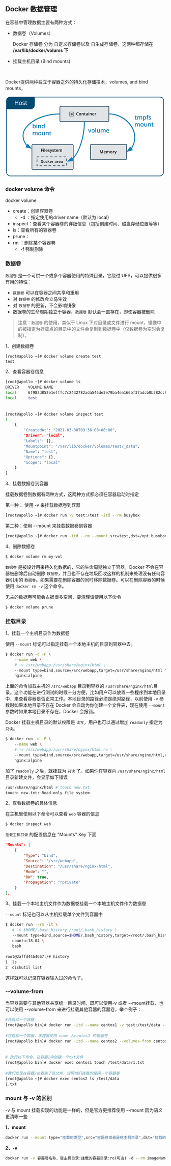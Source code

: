 ## Docker 数据管理

在容器中管理数据主要有两种方式：

- 数据卷（Volumes）

  Docker 存储卷 分为 自定义存储卷以及 自生成存储卷，这两种都存储在 **/var/lib/docker/volums 下**

- 挂载主机目录 (Bind mounts)

</br>

Docker提供两种独立于容器之外的持久化存储技术，volumes, and bind mounts，

 ![img](assets/types-of-mounts.cd09b2d7.png) 





### docker volume 命令

docker volume

- create：创建容器卷
  - -d ：指定使用的driver name（默认为 local）
- inspect：查看某个容器卷的详细信息（包括创建时间、磁盘存储位置等等）
- ls：查看所有的容器卷
- prune：
- rm ：删除某个容器卷
  - -f 强制删除



### 数据卷

`数据卷` 是一个可供一个或多个容器使用的特殊目录，它绕过 UFS，可以提供很多有用的特性：

- `数据卷` 可以在容器之间共享和重用
- 对 `数据卷` 的修改会立马生效
- 对 `数据卷` 的更新，不会影响镜像
- 数据卷的生命周期独立于容器，`数据卷` 默认会一直存在，即使容器被删除

> 注意：`数据卷` 的使用，类似于 Linux 下对目录或文件进行 mount，镜像中的被指定为挂载点的目录中的文件会复制到数据卷中（仅数据卷为空时会复制）。

1、创建数据卷

```
[root@apollo ~]# docker volume create test
test
```



2、查看容器卷信息

```sh
[root@apollo ~]# docker volume ls
DRIVER    VOLUME NAME
local     6f982d852e1efffc7c2432782ada546de3e79ba4ea166bf37adcb0b382cc9b48
local     test


[root@apollo ~]# docker volume inspect test
[
    {
        "CreatedAt": "2021-03-30T09:36:08+08:00",
        "Driver": "local",
        "Labels": {},
        "Mountpoint": "/var/lib/docker/volumes/test/_data",
        "Name": "test",
        "Options": {},
        "Scope": "local"
    }
]
```



3、挂载数据卷到容器

挂载数据卷到数据有两种方式，这两种方式都必须在容器启动时指定

第一种： 使用 -v 来挂载数据卷到容器

```sh
[root@apollo ~]# docker run -v test:/test -itd --rm busybox
```



第二种：使用 --mount 来挂载数据卷到容器

```sh
[root@apollo ~]# docker run -itd --rm --mount src=test,dst=/opt busybox
```





4、删除数据卷

```bash
$ docker volume rm my-vol
```

`数据卷` 是被设计用来持久化数据的，它的生命周期独立于容器，Docker 不会在容器被删除后自动删除 `数据卷`，并且也不存在垃圾回收这样的机制来处理没有任何容器引用的 `数据卷`。如果需要在删除容器的同时移除数据卷。可以在删除容器的时候使用 `docker rm -v` 这个命令。

无主的数据卷可能会占据很多空间，要清理请使用以下命令

```bash
$ docker volume prune
```





### 挂载目录

1、挂载一个主机目录作为数据卷

使用 `--mount` 标记可以指定挂载一个本地主机的目录到容器中去。

```bash
$ docker run -d -P \
    --name web \
    # -v /src/webapp:/usr/share/nginx/html \
    --mount type=bind,source=/src/webapp,target=/usr/share/nginx/html \
    nginx:alpine
```

上面的命令加载主机的 `/src/webapp` 目录到容器的 `/usr/share/nginx/html`目录。这个功能在进行测试的时候十分方便，比如用户可以放置一些程序到本地目录中，来查看容器是否正常工作。本地目录的路径必须是绝对路径，以前使用 `-v` 参数时如果本地目录不存在 Docker 会自动为你创建一个文件夹，现在使用 `--mount` 参数时如果本地目录不存在，Docker 会报错。



Docker 挂载主机目录的默认权限是 `读写`，用户也可以通过增加 `readonly` 指定为 `只读`。

```bash
$ docker run -d -P \
    --name web \
    # -v /src/webapp:/usr/share/nginx/html:ro \
    --mount type=bind,source=/src/webapp,target=/usr/share/nginx/html,readonly \
    nginx:alpine
```

加了 `readonly` 之后，就挂载为 `只读` 了。如果你在容器内 `/usr/share/nginx/html` 目录新建文件，会显示如下错误

```bash
/usr/share/nginx/html # touch new.txt
touch: new.txt: Read-only file system
```



2、查看数据卷的具体信息

在主机里使用以下命令可以查看 `web` 容器的信息

```bash
$ docker inspect web
```

`挂载主机目录` 的配置信息在 "Mounts" Key 下面

```json
"Mounts": [
    {
        "Type": "bind",
        "Source": "/src/webapp",
        "Destination": "/usr/share/nginx/html",
        "Mode": "",
        "RW": true,
        "Propagation": "rprivate"
    }
],
```



3、挂载一个本地主机文件作为数据卷挂载一个本地主机文件作为数据卷

`--mount` 标记也可以从主机挂载单个文件到容器中

```bash
$ docker run --rm -it \
   # -v $HOME/.bash_history:/root/.bash_history \
   --mount type=bind,source=$HOME/.bash_history,target=/root/.bash_history \
   ubuntu:18.04 \
   bash

root@2affd44b4667:/# history
1  ls
2  diskutil list
```

这样就可以记录在容器输入过的命令了。



### --volume-from

当容器需要与其他容器共享统一目录时间，既可以使用-v 或者 --mount挂载，也可以使用  --volume-from 来进行挂载其他容器的容器卷，举个例子：

```sh
#先启动一个容器
[root@apollo bin]# docker run -itd --name centos1 -v test:/test/data --rm centos:7

#在启动一个容器，该容器使用 name 为centos1 的容器卷
[root@apollo bin]# docker run -itd --name centos2 --volumes-from centos1 --rm centos:7


# 执行以下命令，在容器1中创建一个txt文件
[root@apollo bin]# docker exec centos1 touch /test/data/1.txt

#我们发现在容器2也看到了该文件，说明他们挂载的是同一个容器卷
[root@apollo ~]# docker exec centos2 ls /test/data
1.txt
```





### mount 与 -v 的区别

-v 与 mount 挂载实现的功能是一样的，但是官方更推荐使用 --mount 因为语义更清晰一些

**1、mount**

```sh
docker run --mount type="挂载的类型",src="容器卷或者是宿主机目录",dst="挂载的容器目录",readonly(可选) -d --rm imageName
```



**2、-v**

```sh
docker run -v 容器卷名称、宿主机目录:挂载的容器目录:ro(可选) -d --rm imageName
```


